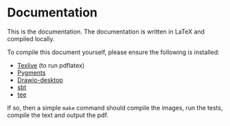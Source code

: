 # Documentation
This is the documentation.
The documentation is written in LaTeX and compiled locally.

To compile this document yourself, please ensure the following is installed:
* [Texlive](https://tug.org/texlive/) (to run pdflatex)
* [Pygments](https://pygments.org/)
* [Drawio-desktop](https://github.com/jgraph/drawio-desktop)
* [sbt](https://www.scala-sbt.org/)
* [tee](https://www.unix.com/man-page/posix/1posix/tee/)

If so, then a simple `make` command should compile the images, run the tests, compile the text and output the pdf.
